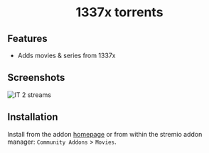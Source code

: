 <h1 align="center">
  <p>1337x torrents</p>
</h1>

## Features
- Adds movies & series from 1337x

## Screenshots
![IT 2 streams](https://i.imgur.com/0xSQ3gE.png)

## Installation
Install from the addon [homepage](https://stremio-1337x-addon.sleeyax.now.sh) or from within
the stremio addon manager: `Community Addons` > `Movies`.

